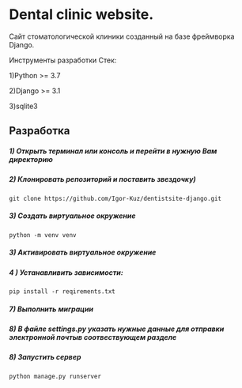 # Dental clinic website. 
Сайт стоматологической клиники созданный на базе фреймворка
Django.


Инструменты разработки Стек:

1)Python >= 3.7 

2)Django >= 3.1

3)sqlite3


## Разработка

##### 1) Открыть терминал или консоль и перейти в нужную Вам директорию

##### 2) Клонировать репозиторий и поставить звездочку)

    git clone https://github.com/Igor-Kuz/dentistsite-django.git

##### 3) Создать виртуальное окружение

    python -m venv venv
    
##### 3) Активировать виртуальное окружение


##### 4 ) Устанавливить зависимости:

    pip install -r reqirements.txt

##### 7) Выполнить миграции


##### 8) В файле settings.py указать нужные данные для отправки электронной почтыв соотвествующем разделе
   
    
##### 8) Запустить сервер

    python manage.py runserver


